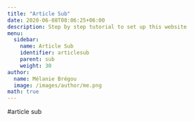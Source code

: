 ```yaml
---
title: "Article Sub"
date: 2020-06-08T08:06:25+06:00
description: Step by step tutorial to set up this website
menu:
  sidebar:
    name: Article Sub
    identifier: articlesub
    parent: sub
    weight: 30
author:
  name: Mélanie Brégou
  image: /images/author/me.png
math: true
---
```


#article sub